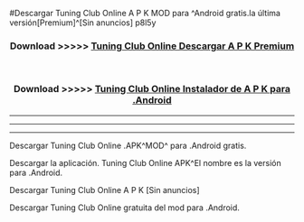 #Descargar Tuning Club Online  A P K MOD para ^Android gratis.la última versión[Premium]^[Sin anuncios] p8l5y



<div align="center">
<h3>Download >>>>> <a href="https://es-web.web.app/?es= Tuning Club Online ">Tuning Club Online  Descargar A P K Premium</a></h3><br>

<h3>Download >>>>> <a href="https://es-web.web.app/?es= Tuning Club Online ">Tuning Club Online  Instalador de A P K para .Android</a></h3>
</div>


----------------------------------------------------------

----------------------------------------------------------

----------------------------------------------------------

Descargar Tuning Club Online  .APK^MOD^ para .Android gratis.

Descargar la aplicación. Tuning Club Online  APK^El nombre es la versión para .Android.

Descargar Tuning Club Online  A P K [Sin anuncios]

Descargar Tuning Club Online  gratuita del mod para .Android.